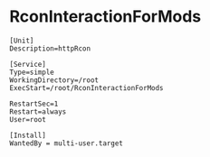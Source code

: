 # RconInteractionForMods

```
[Unit]
Description=httpRcon

[Service]
Type=simple
WorkingDirectory=/root
ExecStart=/root/RconInteractionForMods

RestartSec=1
Restart=always
User=root

[Install]
WantedBy = multi-user.target
```
